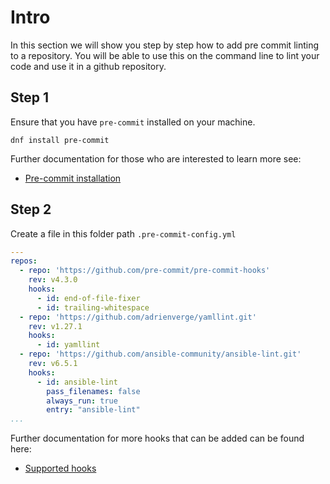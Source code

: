 # Intro

In this section we will show you step by step how to add pre commit linting to a repository. You will be able to use this on the command line to lint your code and use it in a github repository.

## Step 1

Ensure that you have `pre-commit` installed on your machine.

```console
dnf install pre-commit
```

Further documentation for those who are interested to learn more see:

- [Pre-commit installation](https://pre-commit.com/#installation)

## Step 2

Create a file in this folder path `.pre-commit-config.yml`

```yaml
---
repos:
  - repo: 'https://github.com/pre-commit/pre-commit-hooks'
    rev: v4.3.0
    hooks:
      - id: end-of-file-fixer
      - id: trailing-whitespace
  - repo: 'https://github.com/adrienverge/yamllint.git'
    rev: v1.27.1
    hooks:
      - id: yamllint
  - repo: 'https://github.com/ansible-community/ansible-lint.git'
    rev: v6.5.1
    hooks:
      - id: ansible-lint
        pass_filenames: false
        always_run: true
        entry: "ansible-lint"
...
```

Further documentation for more hooks that can be added can be found here:

- [Supported hooks](https://pre-commit.com/hooks.html)
